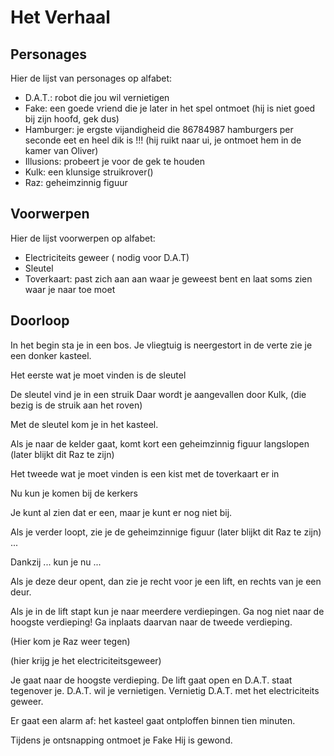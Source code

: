 # Het Verhaal

## Personages

Hier de lijst van personages op alfabet:
 
 * D.A.T.: robot die jou wil vernietigen
 * Fake: een goede vriend die je later in het spel 
   ontmoet (hij is niet goed bij zijn hoofd, gek dus)
 * Hamburger: je ergste vijandigheid die 86784987 hamburgers per seconde eet 
   en heel dik is !!! (hij ruikt naar ui, je ontmoet hem in de kamer van Oliver)
 * Illusions: probeert je voor de gek te houden
 * Kulk: een klunsige struikrover()
 * Raz: geheimzinnig figuur 

## Voorwerpen

Hier de lijst voorwerpen op alfabet:

 * Electriciteits geweer ( nodig voor D.A.T)
 * Sleutel
 * Toverkaart: past zich aan aan waar je geweest bent en laat soms zien waar je naar toe moet

## Doorloop

In het begin sta je in een bos.
Je vliegtuig is neergestort in de verte zie je een donker kasteel.

Het eerste wat je moet vinden is de sleutel

De sleutel vind je in een struik
Daar wordt je aangevallen door Kulk, (die bezig is de struik aan het roven)

Met de sleutel kom je in het kasteel.

Als je naar de kelder gaat, komt kort een geheimzinnig figuur langslopen (later blijkt
dit Raz te zijn)

Het tweede wat je moet vinden is een kist met de toverkaart er in

Nu kun je komen bij de kerkers

Je kunt al zien dat er een, maar je kunt er nog niet bij.

Als je verder loopt, zie je de geheimzinnige figuur (later blijkt
dit Raz te zijn) ...

Dankzij ... kun je nu ...

Als je deze deur opent, dan zie je recht voor je een lift, 
en rechts van je een deur.

Als je in de lift stapt kun je naar meerdere verdiepingen.
Ga nog niet naar de hoogste verdieping!
Ga inplaats daarvan naar de tweede verdieping.

(Hier kom je Raz weer tegen)

(hier krijg je het electriciteitsgeweer)

Je gaat naar de hoogste verdieping. 
De lift gaat open en D.A.T. staat tegenover je.
D.A.T. wil je vernietigen.
Vernietig D.A.T. met het electriciteits geweer.

Er gaat een alarm af: het kasteel gaat ontploffen binnen tien minuten.

Tijdens je ontsnapping ontmoet je Fake
Hij is gewond. 
